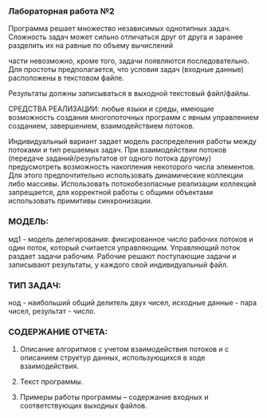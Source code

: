 
### Лабораторная работа №2
Программа решает множество независимых однотипных задач. Сложность задач может сильно отличаться друг от друга и заранее разделить их на равные по объему вычислений</p> части невозможно, кроме того, задачи появляются последовательно. Для простоты предполагается, что условия задач (входные данные) расположены в текстовом файле.</p> Результаты должны записываться в выходной текстовый файл/файлы. </p>

 

СРЕДСТВА РЕАЛИЗАЦИИ: любые языки и среды, имеющие возможность создания многопоточных программ с явным управлением созданием, завершением, взаимодействием потоков.</p>

 

Индивидуальный вариант задает модель распределения работы между потоками и тип решаемых задач. При взаимодействии потоков (передаче заданий/результатов от одного потока другому) предусмотреть возможность накопления некоторого числа элементов. Для этого предпочтительно использовать динамические коллекции либо массивы. Использовать потокобезопасные реализации коллекций запрещается, для корректной работы с общими объектами использовать примитивы синхронизации.

### МОДЕЛЬ:

мд1 - модель делегирования: фиксированное число рабочих потоков и один поток, который считается управляющим. Управляющий поток раздает задачи рабочим. Рабочие решают поступающие задачи и записывают результаты, у каждого свой индивидуальный файл.


### ТИП ЗАДАЧ:

нод - наибольший общий делитель двух чисел, исходные данные - пара чисел, результат - число.

### СОДЕРЖАНИЕ ОТЧЕТА:

1. Описание алгоритмов с учетом взаимодействия потоков и с описанием структур данных, использующихся в ходе взаимодействия.

2. Текст программы.

3. Примеры работы программы – содержание входных и соответствующих выходных файлов.
